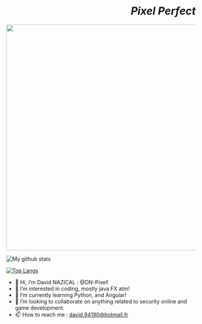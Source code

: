 <h1 align="right"><i>Pixel Perfect</i></h1>
<img src="https://miro.medium.com/max/2160/1*yLoplkhUrNsQGkocFEVhhA.gif" width="1600" height="600" />

![My github stats](https://github-readme-stats.vercel.app/api?username=DN-Pixel&count_private=true&show_icons=true&theme=tokyonight)

[![Top Langs](https://github-readme-stats.vercel.app/api/top-langs/?username=DN-Pixel&layout=compact&theme=tokyonight&count_private=true&langs_count=10)](https://github.com/anuraghazra/github-readme-stats)

- 👋 Hi, I’m David NAZICAL : @DN-Pixel!
- 👀 I’m interested in coding, mostly java FX atm! 
- 🌱 I’m currently learning Python, and Angular!
- 💞️ I’m looking to collaborate on anything related to security online and game development.
- 📫 How to reach me :
david.94190@hotmail.fr


<!---
DN-Pixel/DN-Pixel is a ✨ special ✨ repository because its `README.md` (this file) appears on your GitHub profile.
You can click the Preview link to take a look at your changes.
--->
